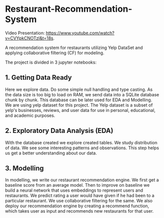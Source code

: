 # Restaurant-Recommendation-System
Video Presentation: https://www.youtube.com/watch?v=CVYpkCNOTzI&t=18s.

A recommendation system for restaurants utilizing Yelp DataSet and applying collaborative filtering (CF) for modeling.

The project is divided in 3 jupyter notebooks:

## 1. Getting Data Ready
Here we explore data. Do some simple null handling and type casting. As the data size is too big to load on RAM, we send data into a SQLite database chunk by chunk. This database can be later used for EDA and Modelling. We are using yelp dataset for this project. The Yelp dataset is a subset of yelp's businesses, reviews, and user data for use in personal, educational, and academic purposes.

## 2. Exploratory Data Analysis (EDA)
With the database created we explore created tables. We study distribution of data. We see some interesting patterns and observations. This step helps us get a better understanding about our data. 

## 3. Modelling
In modelling, we write our restaurant recommendation engine. We first get a baseline score from an average model. Then to improve on baseline we build a neural network that uses embeddings to represent users and restaurants. We predict rating a user would have given if he had been to a particular restaurant. We use collaborative filtering for the same. We also deploy our recommendation engine by creating a recommend function, which takes user as input and recommends new restaurants for that user. 
